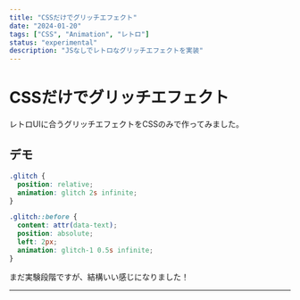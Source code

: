 ```yaml
---
title: "CSSだけでグリッチエフェクト"
date: "2024-01-20"
tags: ["CSS", "Animation", "レトロ"]
status: "experimental"
description: "JSなしでレトロなグリッチエフェクトを実装"
---
```


# CSSだけでグリッチエフェクト

レトロUIに合うグリッチエフェクトをCSSのみで作ってみました。

## デモ

```css
.glitch {
  position: relative;
  animation: glitch 2s infinite;
}

.glitch::before {
  content: attr(data-text);
  position: absolute;
  left: 2px;
  animation: glitch-1 0.5s infinite;
}
```

まだ実験段階ですが、結構いい感じになりました！

---
